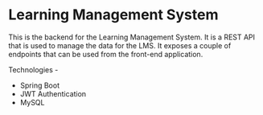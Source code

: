 # Learning Management System
This is the backend for the Learning Management System. It is a REST API that is used to manage the data for the LMS.
It exposes a couple of endpoints that can be used from the front-end application.



Technologies -

* Spring Boot
* JWT Authentication
* MySQL